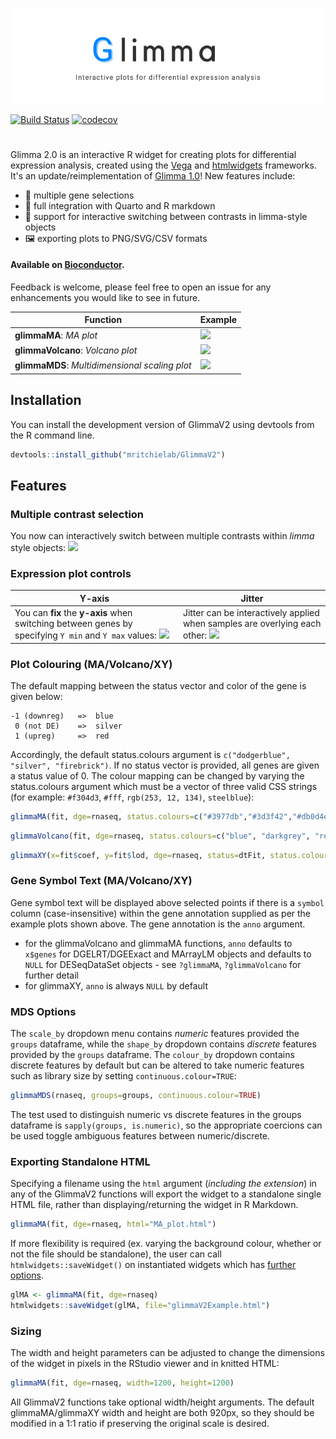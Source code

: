 <p align="center">
  <img src="https://github.com/hasaru-k/GlimmaV2-docs/blob/master/documentation/glimma_des1.png">
</p>

[![Build Status](https://travis-ci.org/hasaru-k/GlimmaV2.svg?branch=master)](https://travis-ci.org/hasaru-k/GlimmaV2)
[![codecov](https://codecov.io/gh/hasaru-k/GlimmaV2/branch/master/graph/badge.svg)](https://codecov.io/gh/hasaru-k/GlimmaV2)
# 
Glimma 2.0 is an interactive R widget for creating plots for differential expression analysis, created using the [Vega](https://vega.github.io/vega/) and [htmlwidgets](https://www.htmlwidgets.org/) frameworks. It's an update/reimplementation of [Glimma 1.0](https://github.com/Shians/Glimma)! New features include:
- 🧬 multiple gene selections
- 📓 full integration with Quarto and R markdown
- 🎨 support for interactive switching between contrasts in limma-style objects
- 🖼 exporting plots to PNG/SVG/CSV formats

#### Available on [Bioconductor](https://bioconductor.org/packages/release/bioc/html/Glimma.html).

Feedback is welcome, please feel free to open an issue for any enhancements you would like to see in future.

| Function | Example |
| ------------- | ------------- |
| **glimmaMA**: _MA plot_ | <img src="https://github.com/hasaru-k/GlimmaV2-docs/blob/master/documentation/MA.gif" /> |
| **glimmaVolcano**: _Volcano plot_ | <img src="https://github.com/hasaru-k/GlimmaV2-docs/blob/master/documentation/volcano.gif"/> |
| **glimmaMDS**: _Multidimensional scaling plot_ | <img src="https://github.com/hasaru-k/GlimmaV2-docs/blob/master/documentation/MDS.png"/> |

## Installation
You can install the development version of GlimmaV2 using devtools from the R command line.
```R
devtools::install_github("mritchielab/GlimmaV2")
```
## Features

### Multiple contrast selection

You now can interactively switch between multiple contrasts within _limma_ style objects:
<img src="https://github.com/hasaru-k/GlimmaV2-docs/blob/master/documentation/contrasts.gif" width="600px"/>

### Expression plot controls

| Y-axis | Jitter |
| ------------- | ------------- |
| You can **fix** the **y-axis** when switching between genes by specifying ```Y min``` and ```Y max``` values: <img src="https://github.com/hasaru-k/GlimmaV2-docs/blob/master/documentation/axis.gif"/> | Jitter can be interactively applied when samples are overlying each other: <img src="https://github.com/hasaru-k/GlimmaV2-docs/blob/master/documentation/jitter.gif"/> |

### Plot Colouring (MA/Volcano/XY)
The default mapping between the status vector and color of the gene is given below:
```
-1 (downreg)   =>  blue
 0 (not DE)    =>  silver
 1 (upreg)     =>  red
```
Accordingly, the default status.colours argument is ```c("dodgerblue", "silver", "firebrick")```. If no status vector is provided, all genes are given a status value of 0. The colour mapping can be changed by varying the status.colours argument which must be a vector of three valid CSS strings (for example: ```#f304d3```, ```#fff```, ```rgb(253, 12, 134)```, ```steelblue```):
```R
glimmaMA(fit, dge=rnaseq, status.colours=c("#3977db","#3d3f42","#db0d4e"))
```
```R
glimmaVolcano(fit, dge=rnaseq, status.colours=c("blue", "darkgrey", "red"))
```
```R
glimmaXY(x=fit$coef, y=fit$lod, dge=rnaseq, status=dtFit, status.colours=c("cyan", "grey", "hotpink"))
```
### Gene Symbol Text (MA/Volcano/XY)
Gene symbol text will be displayed above selected points if there is a ```symbol``` column (case-insensitive) within the gene annotation supplied as per the example plots shown above. The gene annotation is the ```anno``` argument. 

- for the glimmaVolcano and glimmaMA functions, ```anno``` defaults to ```x$genes``` for DGELRT/DGEExact and MArrayLM objects and defaults to ```NULL``` for DESeqDataSet objects - see ```?glimmaMA```, ```?glimmaVolcano``` for further detail
- for glimmaXY, ```anno``` is always ```NULL``` by default


### MDS Options
The ```scale_by``` dropdown menu contains *numeric* features provided the ```groups``` dataframe, while the ```shape_by``` dropdown contains *discrete* features provided by the ```groups``` dataframe. The ```colour_by``` dropdown contains discrete features by default but can be altered to take numeric features such as library size by setting ```continuous.colour=TRUE```:
```R
glimmaMDS(rnaseq, groups=groups, continuous.colour=TRUE)
```
The test used to distinguish numeric vs discrete features in the groups dataframe is ```sapply(groups, is.numeric)```, so the appropriate coercions can be used toggle ambiguous features between numeric/discrete.

### Exporting Standalone HTML

Specifying a filename using the ```html``` argument (*including the extension*) in any of the GlimmaV2 functions will export the widget to a standalone single HTML file, rather than displaying/returning the widget in R Markdown.

```R
glimmaMA(fit, dge=rnaseq, html="MA_plot.html")
```
If more flexibility is required (ex. varying the background colour, whether or not the file should be standalone), the user can call ```htmlwidgets::saveWidget()``` on instantiated widgets which has [further options](https://rdrr.io/cran/htmlwidgets/man/saveWidget.html).
```R
glMA <- glimmaMA(fit, dge=rnaseq)
htmlwidgets::saveWidget(glMA, file="glimmaV2Example.html")
```

### Sizing
The width and height parameters can be adjusted to change the dimensions of the widget in pixels in the RStudio viewer and in knitted HTML:
```R
glimmaMA(fit, dge=rnaseq, width=1200, height=1200)
```
All GlimmaV2 functions take optional width/height arguments. The default glimmaMA/glimmaXY width and height are both 920px, so they should be modified in a 1:1 ratio if preserving the original scale is desired.
